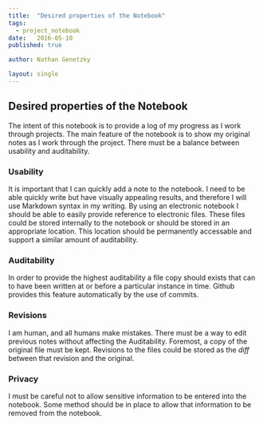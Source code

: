 ```yaml
---
title:  "Desired properties of the Notebook"
tags:
  - project_notebook
date:   2016-05-10
published: true

author: Nathan Genetzky

layout: single
---
```


## Desired properties of the Notebook
The intent of this notebook is to provide a log of my progress as I work through
projects. The main feature of the notebook is to show my original notes as I work
through the project. There must be a balance between usability and auditability.

### Usability
It is important that I can quickly add a note to the notebook. I need to be able 
quickly write but have visually appealing results, and therefore I will use
Markdown syntax in my writing. By using an electronic notebook I should be able
to easily provide reference to electronic files. These files could be stored
internally to the notebook or should be stored in an appropriate location. This
location should be permanently accessable and support a similar amount of
auditability.

### Auditability
In order to provide the highest auditability a file copy should exists that can
to have been written at or before a particular instance in time. Github provides
this feature automatically by the use of commits. 

### Revisions
I am human, and all humans make mistakes. There must be a way to edit previous
notes without affecting the Auditability. Foremost, a copy of the original file
must be kept. Revisions to the files could be stored as the *diff* between
that revision and the original.

### Privacy
I must be careful not to allow sensitive information to be entered into the
notebook. Some method should be in place to allow that information to be removed
from the notebook. 

